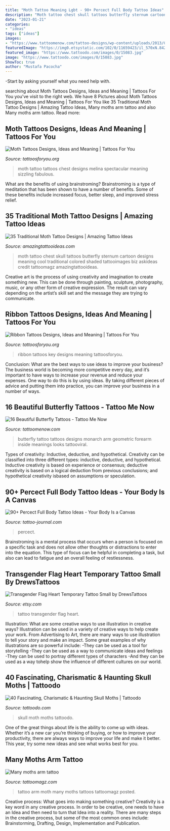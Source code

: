 ```yaml
---
title: "Moth Tattoo Meaning Lgbt - 90+ Percect Full Body Tattoo Ideas"
description: "Moth tattoo chest skull tattoos butterfly sternum cartoon designs meaning cool traditional colored shaded tattooimages biz askideas credit tattoomagz amazingtattooideas"
date: "2023-01-21"
categories:
- "ideas"
tags: ["ideas"]
images:
- "https://www.tattoomenow.com/tattoo-designs/wp-content/uploads/2013/01/andrea-695x926.jpg"
featuredImage: "https://img0.etsystatic.com/102/0/11659423/il_570xN.842415470_pzpn.jpg"
featured_image: "https://www.tattoodo.com/images/0/15083.jpg"
image: "https://www.tattoodo.com/images/0/15083.jpg"
ShowToc: true
author: "Mustafa Pacocha"
---
```



-Start by asking yourself what you need help with.

	

		
searching about Moth Tattoos Designs, Ideas and Meaning | Tattoos For You you've visit to the right web. We have 8 Pictures about Moth Tattoos Designs, Ideas and Meaning | Tattoos For You like 35 Traditional Moth Tattoo Designs | Amazing Tattoo Ideas, Many moths arm tattoo and also Many moths arm tattoo. Read more:
		
    
## Moth Tattoos Designs, Ideas And Meaning | Tattoos For You

<img loading=lazy src="https://www.tattoosforyou.org/wp-content/uploads/2016/05/Moth-Tattoo-Pictures.jpg" onerror="this.onerror=null;this.src='https://tse2.mm.bing.net/th?id=OIP.66wXOAcsHOPm_sh4R1yi_QHaHa&amp;pid=15.1';" alt="Moth Tattoos Designs, Ideas and Meaning | Tattoos For You">

_Source: tattoosforyou.org_

>moth tattoo tattoos chest designs melina spectacular meaning sizzling fabulous. 

	

What are the benefits of using brainstroming?
Brainstroming is a type of meditation that has been shown to have a number of benefits. Some of these benefits include increased focus, better sleep, and improved stress relief.

    
## 35 Traditional Moth Tattoo Designs | Amazing Tattoo Ideas

<img loading=lazy src="https://amazingtattooideas.com/wp-content/uploads/2016/10/Shaded-Skull-Moth-Sternum-Tattoo.jpg" onerror="this.onerror=null;this.src='https://tse4.mm.bing.net/th?id=OIP.WT_AK6JwxAlgBBmx6wWgQgHaJ3&amp;pid=15.1';" alt="35 Traditional Moth Tattoo Designs | Amazing Tattoo Ideas">

_Source: amazingtattooideas.com_

>moth tattoo chest skull tattoos butterfly sternum cartoon designs meaning cool traditional colored shaded tattooimages biz askideas credit tattoomagz amazingtattooideas. 

	

Creative art is the process of using creativity and imagination to create something new. This can be done through painting, sculpture, photography, music, or any other form of creative expression. The result can vary depending on the artist’s skill set and the message they are trying to communicate.

    
## Ribbon Tattoos Designs, Ideas And Meaning | Tattoos For You

<img loading=lazy src="http://www.tattoosforyou.org/wp-content/uploads/2013/11/Key-and-Ribbon-Tattoos.jpg" onerror="this.onerror=null;this.src='https://tse2.mm.bing.net/th?id=OIP.Qwl0aKdyokQSx5VfXxJo9gHaLH&amp;pid=15.1';" alt="Ribbon Tattoos Designs, Ideas and Meaning | Tattoos For You">

_Source: tattoosforyou.org_

>ribbon tattoos key designs meaning tattoosforyou. 

	

Conclusion: What are the best ways to use ideas to improve your business?
The business world is becoming more competitive every day, and it’s important to have ways to increase your revenue and reduce your expenses. One way to do this is by using ideas. By taking different pieces of advice and putting them into practice, you can improve your business in a number of ways.

    
## 16 Beautiful Butterfly Tattoos - Tattoo Me Now

<img loading=lazy src="https://www.tattoomenow.com/tattoo-designs/wp-content/uploads/2013/01/andrea-695x926.jpg" onerror="this.onerror=null;this.src='https://tse1.mm.bing.net/th?id=OIP.Uo80gwOOkXG7XTuHxJXdRgHaJ3&amp;pid=15.1';" alt="16 Beautiful Butterfly Tattoos - Tattoo Me Now">

_Source: tattoomenow.com_

>butterfly tattoo tattoos designs monarch arm geometric forearm inside meanings looks tattooviral. 

	

Types of creativity: Inductive, deductive, and hypothetical.
Creativity can be classified into three different types: inductive, deductive, and hypothetical. Inductive creativity is based on experience or consensus; deductive creativity is based on a logical deduction from previous conclusions; and hypothetical creativity isbased on assumptions or speculation.

    
## 90+ Percect Full Body Tattoo Ideas - Your Body Is A Canvas

<img loading=lazy src="https://tattoo-journal.com/wp-content/uploads/2016/07/Full-Body-Tattoo_-26.jpg" onerror="this.onerror=null;this.src='https://tse3.mm.bing.net/th?id=OIP.UQVH3eaRFWkbbQGvpUHbtAHaHa&amp;pid=15.1';" alt="90+ Percect Full Body Tattoo Ideas - Your Body Is a Canvas">

_Source: tattoo-journal.com_

>percect. 

	

Brainstroming is a mental process that occurs when a person is focused on a specific task and does not allow other thoughts or distractions to enter into the equation. This type of focus can be helpful in completing a task, but also can lead to fatigue and an overall feeling of restlessness.

    
## Transgender Flag Heart Temporary Tattoo Small By DrewsTattoos

<img loading=lazy src="https://img0.etsystatic.com/102/0/11659423/il_570xN.842415470_pzpn.jpg" onerror="this.onerror=null;this.src='https://tse2.mm.bing.net/th?id=OIP.hPXHQrWvI0aKNQCeXbYZzAHaGX&amp;pid=15.1';" alt="Transgender Flag Heart Temporary Tattoo Small by DrewsTattoos">

_Source: etsy.com_

>tattoo transgender flag heart. 

	

Illustration: What are some creative ways to use illustration in creative ways?
Illustration can be used in a variety of creative ways to help create your work. From Advertising to Art, there are many ways to use illustration to tell your story and make an impact. Some great examples of why illustrations are so powerful include: 
-They can be used as a tool for storytelling 
-They can be used as a way to communicate ideas and feelings 
-They can be used to portray different types of characters 
-And they can be used as a way tohelp show the influence of different cultures on our world.

    
## 40 Fascinating, Charismatic &amp; Haunting Skull Moths | Tattoodo

<img loading=lazy src="https://www.tattoodo.com/images/0/15083.jpg" onerror="this.onerror=null;this.src='https://tse4.mm.bing.net/th?id=OIP.aca1Q0SPqDSBdEvuMZrG0gHaD4&amp;pid=15.1';" alt="40 Fascinating, Charismatic &amp; Haunting Skull Moths | Tattoodo">

_Source: tattoodo.com_

>skull moth moths tattoodo. 

	

One of the great things about life is the ability to come up with ideas. Whether it’s a new car you’re thinking of buying, or how to improve your productivity, there are always ways to improve your life and make it better. This year, try some new ideas and see what works best for you.

    
## Many Moths Arm Tattoo

<img loading=lazy src="http://tattoomagz.com/wp-content/uploads/Many-moths-arm-tattoo-654x900.jpg" onerror="this.onerror=null;this.src='https://tse4.mm.bing.net/th?id=OIP.qN3Q7g1ofJRZj3llS25z1wHaKM&amp;pid=15.1';" alt="Many moths arm tattoo">

_Source: tattoomagz.com_

>tattoo arm moth many moths tattoos tattoomagz posted. 

	

Creative process: What goes into making something creative?
Creativity is a key word in any creative process. In order to be creative, one needs to have an Idea and then need to turn that Idea into a reality. There are many steps in the creative process, but some of the most common ones include: Brainstorming, Drafting, Design, Implementation and Publication.

